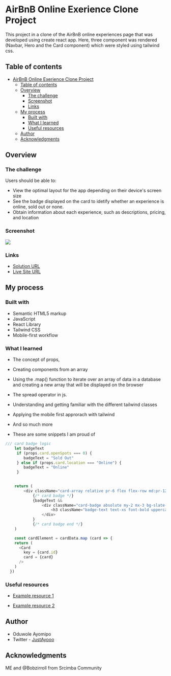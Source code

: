 # AirBnB Online Exerience Clone Project

This project in a clone of the AirBnB online experiences page that was developed using create react app. Here, three component was rendered (Navbar, Hero and the Card component) which were styled using tailwind css.

## Table of contents

- [AirBnB Online Exerience Clone Project](#airbnb-online-exerience-clone-project)
  - [Table of contents](#table-of-contents)
  - [Overview](#overview)
    - [The challenge](#the-challenge)
    - [Screenshot](#screenshot)
    - [Links](#links)
  - [My process](#my-process)
    - [Built with](#built-with)
    - [What I learned](#what-i-learned)
    - [Useful resources](#useful-resources)
  - [Author](#author)
  - [Acknowledgments](#acknowledgments)


## Overview

### The challenge

Users should be able to:

- View the optimal layout for the app depending on their device's screen size
- See the badge displayed on the card to idetify whether an experience is online, sold out or none.
- Obtain information about each experience, such as descriptions, pricing, and location

### Screenshot

![](https://github.com/oduwole-ayomipo/airbnb-clone/airbnbclone)


### Links

- [Solution URL](https://github.com/oduwole-ayomipo/airbnb-clone)
- [Live Site URL](https://airbnbclone.netlify.app/)

## My process

### Built with

- Semantic HTML5 markup
- JavaScript
- React Library
- Tailwind CSS
- Mobile-first workflow


### What I learned

- The concept of props, 
- Creating components from an array
- Using the .map() function to iterate over an array of data in a database and creating a new array that will be displayed on the browser
- The spread operator in js.
- Understanding and getting familiar with the different tailwind classes
- Applying the mobile first approrach with tailwind
- And so much more


- These are some snippets I am proud of


```js
/// card badge logic
    let badgeText 
     if (props.card.openSpots === 0) {
        badgeText = "Sold Out"
     } else if (props.card.location === "Online") {
        badgeText = "Online"
     }
    

    return (
        <div className="card-array relative pr-6 flex flex-row md:pr-12 ">
            {/* card badge */}
            {badgeText &&
                <div className="card-badge absolute my-2 mx-3 bg-slate-200 py-1 px-2 rounded">
                    <h3 className="badge-text text-xs font-bold uppercase">{badgeText}</h3> 
                </div>
            }
            {/* card badge end */}
    )
```

```js
    const cardElement = cardData.map (card => {
    return (
      <Card 
        key = {card.id}
        card = {card}
      />
    )   
  })
```

### Useful resources

- [Example resource 1](https://www.stackoverflow.com)

- [Example resource 2](https://www.w3schools.com)




## Author

- Oduwole Ayomipo
- Twitter - [JustAyooo](https://www.twitter.com/ayooo.eth)


## Acknowledgments
ME and @Bobzirroll from Srcimba Community
